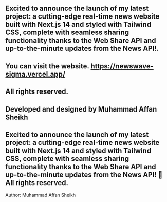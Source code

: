 ## Excited to announce the launch of my latest project: a cutting-edge real-time news website built with Next.js 14 and styled with Tailwind CSS, complete with seamless sharing functionality thanks to the Web Share API and up-to-the-minute updates from the News API!.
## You can visit the website. https://newswave-sigma.vercel.app/
## All rights reserved.
## Developed and designed by Muhammad Affan Sheikh

## Excited to announce the launch of my latest project: a cutting-edge real-time news website built with Next.js 14 and styled with Tailwind CSS, complete with seamless sharing functionality thanks to the Web Share API and up-to-the-minute updates from the News API! 🚀      All rights reserved.
Author: Muhammad Affan Sheikh
